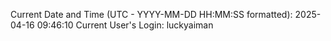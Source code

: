 Current Date and Time (UTC - YYYY-MM-DD HH:MM:SS formatted): 2025-04-16 09:46:10
Current User's Login: luckyaiman
